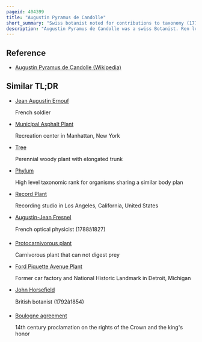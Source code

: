 ```yaml
---
pageid: 404399
title: "Augustin Pyramus de Candolle"
short_summary: "Swiss botanist noted for contributions to taxonomy (1778–1841)"
description: "Augustin Pyramus de Candolle was a swiss Botanist. Ren louiche Desfontaines started de Candolle's botanical Career by recommending him in a Herbarium. Within a Couple of Years de candolle established a new Genus and went on to document Hundreds of Plant Families and create a new natural Plant Classification System. Although de candolle's primary Focus was Botany he also contributed to related Fields such as Phytogeography Agronomy Paleontology medical Botany and economic Botany."
---
```


## Reference

- [Augustin Pyramus de Candolle (Wikipedia)](https://en.wikipedia.org/?curid=404399)

## Similar TL;DR

- [Jean Augustin Ernouf](/tldr/en/jean-augustin-ernouf)

  French soldier

- [Municipal Asphalt Plant](/tldr/en/municipal-asphalt-plant)

  Recreation center in Manhattan, New York

- [Tree](/tldr/en/tree)

  Perennial woody plant with elongated trunk

- [Phylum](/tldr/en/phylum)

  High level taxonomic rank for organisms sharing a similar body plan

- [Record Plant](/tldr/en/record-plant)

  Recording studio in Los Angeles, California, United States

- [Augustin-Jean Fresnel](/tldr/en/augustin-jean-fresnel)

  French optical physicist (1788â1827)

- [Protocarnivorous plant](/tldr/en/protocarnivorous-plant)

  Carnivorous plant that can not digest prey

- [Ford Piquette Avenue Plant](/tldr/en/ford-piquette-avenue-plant)

  Former car factory and National Historic Landmark in Detroit, Michigan

- [John Horsefield](/tldr/en/john-horsefield)

  British botanist (1792â1854)

- [Boulogne agreement](/tldr/en/boulogne-agreement)

  14th century proclamation on the rights of the Crown and the king's honor
